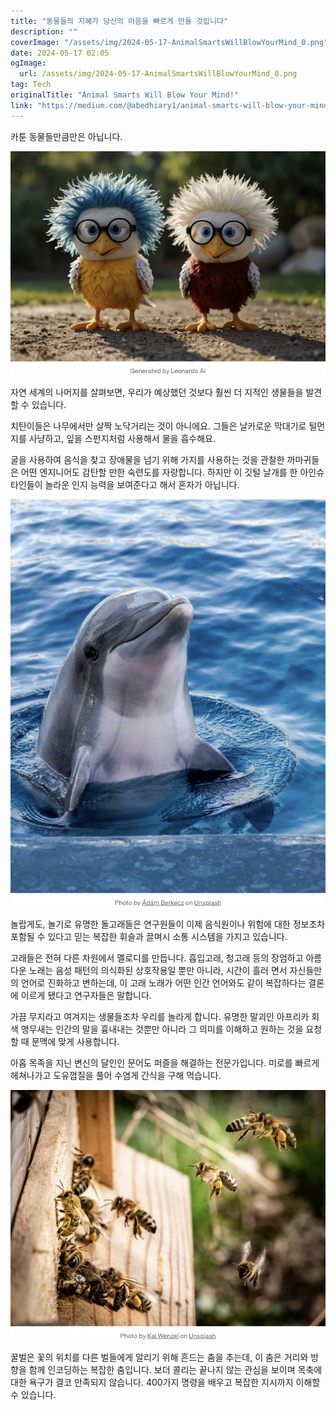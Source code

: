 ```yaml
---
title: "동물들의 지혜가 당신의 마음을 빠르게 만들 것입니다"
description: ""
coverImage: "/assets/img/2024-05-17-AnimalSmartsWillBlowYourMind_0.png"
date: 2024-05-17 02:05
ogImage: 
  url: /assets/img/2024-05-17-AnimalSmartsWillBlowYourMind_0.png
tag: Tech
originalTitle: "Animal Smarts Will Blow Your Mind!"
link: "https://medium.com/@abedhiary1/animal-smarts-will-blow-your-mind-da88e570da83"
---
```



카툰 동물들만큼만은 아닙니다.

![Animal Smarts](/assets/img/2024-05-17-AnimalSmartsWillBlowYourMind_0.png)

자연 세계의 나머지를 살펴보면, 우리가 예상했던 것보다 훨씬 더 지적인 생물들을 발견할 수 있습니다.

치탄이들은 나무에서만 살짝 노닥거리는 것이 아니에요. 그들은 날카로운 막대기로 털먼지를 사냥하고, 잎을 스펀지처럼 사용해서 물을 흡수해요.

<div class="content-ad"></div>

굴을 사용하여 음식을 찾고 장애물을 넘기 위해 가지를 사용하는 것을 관찰한 까마귀들은 어떤 엔지니어도 감탄할 만한 숙련도를 자랑합니다. 하지만 이 깃털 날개를 한 아인슈타인들이 놀라운 인지 능력을 보여준다고 해서 혼자가 아닙니다.

![깃털 날개를 한 아인슈타인들](/assets/img/2024-05-17-AnimalSmartsWillBlowYourMind_1.png)

놀랍게도, 놀기로 유명한 돌고래들은 연구원들이 이제 음식원이나 위험에 대한 정보조차 포함될 수 있다고 믿는 복잡한 휘슬과 끌며시 소통 시스템을 가지고 있습니다.

고래들은 전혀 다른 차원에서 멜로디를 만듭니다. 흡입고래, 청고래 등의 장엄하고 아름다운 노래는 음성 패턴의 의식화된 상호작용일 뿐만 아니라, 시간이 흘러 면서 자신들만의 언어로 진화하고 변하는데, 이 고래 노래가 어떤 인간 언어와도 같이 복잡하다는 결론에 이르게 됐다고 연구자들은 말합니다.

<div class="content-ad"></div>

가끔 무지라고 여겨지는 생물들조차 우리를 놀라게 합니다. 유명한 말괴인 아프리카 회색 앵무새는 인간의 말을 흉내내는 것뿐만 아니라 그 의미를 이해하고 원하는 것을 요청할 때 문맥에 맞게 사용합니다.

아홉 목족을 지닌 변신의 달인인 문어도 퍼즐을 해결하는 전문가입니다. 미로를 빠르게 헤쳐나가고 도유껍질을 풀어 수염게 간식을 구해 먹습니다.

![AnimalSmartsWillBlowYourMind_2](/assets/img/2024-05-17-AnimalSmartsWillBlowYourMind_2.png)

꿀벌은 꽃의 위치를 다른 벌들에게 알리기 위해 흔드는 춤을 추는데, 이 춤은 거리와 방향을 함께 인코딩하는 복잡한 춤입니다. 보더 콜리는 끝나지 않는 관심을 보이며 목축에 대한 욕구가 결코 만족되지 않습니다. 400가지 명령을 배우고 복잡한 지시까지 이해할 수 있습니다.